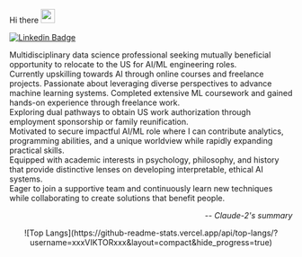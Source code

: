 Hi there    <img src="https://media.giphy.com/media/hvRJCLFzcasrR4ia7z/giphy.gif" width="25"> </samp>

[![Linkedin Badge](https://img.shields.io/badge/-LinkedIn-0e76a8?style=flat-square&logo=Linkedin&logoColor=white)](https://www.linkedin.com/in/viktor-ivanenko-b8504ba5/)

Multidisciplinary data science professional seeking mutually beneficial opportunity to relocate to the US for AI/ML engineering roles. <br>
Currently upskilling towards AI through online courses and freelance projects. Passionate about leveraging diverse perspectives to advance machine learning systems. Completed extensive ML coursework and gained hands-on experience through freelance work. <br>
Exploring dual pathways to obtain US work authorization through employment sponsorship or family reunification. <br>
Motivated to secure impactful AI/ML role where I can contribute analytics, programming abilities, and a unique worldview while rapidly expanding practical skills. <br>
Equipped with academic interests in psychology, philosophy, and history that provide distinctive lenses on developing interpretable, ethical AI systems. <br>
Eager to join a supportive team and continuously learn new techniques while collaborating to create solutions that benefit people. <br>

<p align="right">
<i>-- Claude-2's summary</i>
</p>
<p align="center">
![Top Langs](https://github-readme-stats.vercel.app/api/top-langs/?username=xxxVIKTORxxx&layout=compact&hide_progress=true)
</p>
